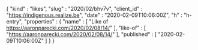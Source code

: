 {
  "kind" : "likes",
  "slug" : "2020/02/bhv7v",
  "client_id" : "https://indigenous.realize.be",
  "date" : "2020-02-09T10:06:00Z",
  "h" : "h-entry",
  "properties" : {
    "name" : [ "Like of https://aaronparecki.com/2020/02/08/14/" ],
    "like-of" : [ "https://aaronparecki.com/2020/02/08/14/" ],
    "published" : [ "2020-02-09T10:06:00Z" ]
  }
}
